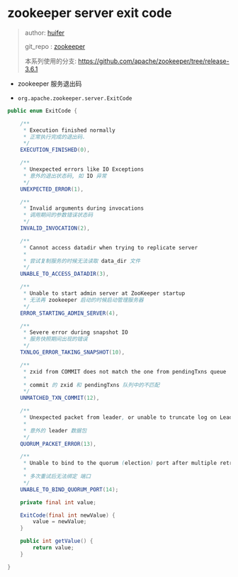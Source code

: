 # zookeeper server exit code 
> author: [huifer](https://github.com/huifer)
>
> git_repo : [zookeeper](https://github.com/SourceHot/zookeeper-read)
>
> 本系列使用的分支: https://github.com/apache/zookeeper/tree/release-3.6.1

- zookeeper 服务退出码

- `org.apache.zookeeper.server.ExitCode`
```java
public enum ExitCode {

    /**
     * Execution finished normally
     * 正常执行完成的退出码.
     */
    EXECUTION_FINISHED(0),

    /**
     * Unexpected errors like IO Exceptions
     * 意外的退出状态码, 如 IO 异常
     */
    UNEXPECTED_ERROR(1),

    /**
     * Invalid arguments during invocations
     * 调用期间的参数错误状态码
     */
    INVALID_INVOCATION(2),

    /**
     * Cannot access datadir when trying to replicate server
     *
     * 尝试复制服务的时候无法读取 data_dir 文件
     */
    UNABLE_TO_ACCESS_DATADIR(3),

    /**
     * Unable to start admin server at ZooKeeper startup
     * 无法再 zookeeper 启动的时候启动管理服务器
     */
    ERROR_STARTING_ADMIN_SERVER(4),

    /**
     * Severe error during snapshot IO
     * 服务快照期间出现的错误
     */
    TXNLOG_ERROR_TAKING_SNAPSHOT(10),

    /**
     * zxid from COMMIT does not match the one from pendingTxns queue
     *
     * commit 的 zxid 和 pendingTxns 队列中的不匹配
     */
    UNMATCHED_TXN_COMMIT(12),

    /**
     * Unexpected packet from leader, or unable to truncate log on Leader.TRUNC
     *
     * 意外的 leader 数据包
     */
    QUORUM_PACKET_ERROR(13),

    /**
     * Unable to bind to the quorum (election) port after multiple retry
     *
     * 多次重试后无法绑定 端口
     */
    UNABLE_TO_BIND_QUORUM_PORT(14);

    private final int value;

    ExitCode(final int newValue) {
        value = newValue;
    }

    public int getValue() {
        return value;
    }

}
```